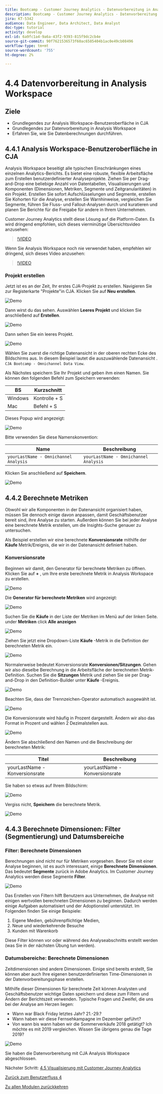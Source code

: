 ```yaml
---
title: Bootcamp - Customer Journey Analytics - Datenvorbereitung in Analysis Workspace
description: Bootcamp - Customer Journey Analytics - Datenvorbereitung in Analysis Workspace
jira: KT-5342
audience: Data Engineer, Data Architect, Data Analyst
doc-type: tutorial
activity: develop
exl-id: 6a9fc1a4-9a6a-43f2-9393-815f9dc2cb4e
source-git-commit: 90f7621536573f60ac6585404b1ac0e49cb08496
workflow-type: tm+mt
source-wordcount: '755'
ht-degree: 2%

---
```


# 4.4 Datenvorbereitung in Analysis Workspace

## Ziele

- Grundlegendes zur Analysis Workspace-Benutzeroberfläche in CJA
- Grundlegendes zur Datenvorbereitung in Analysis Workspace
- Erfahren Sie, wie Sie Datenberechnungen durchführen.

## 4.4.1 Analysis Workspace-Benutzeroberfläche in CJA

Analysis Workspace beseitigt alle typischen Einschränkungen eines einzelnen Analytics-Berichts. Es bietet eine robuste, flexible Arbeitsfläche zum Erstellen benutzerdefinierter Analyseprojekte. Ziehen Sie per Drag-and-Drop eine beliebige Anzahl von Datentabellen, Visualisierungen und Komponenten (Dimensionen, Metriken, Segmente und Zeitgranularitäten) in ein Projekt. Erstellen Sie sofort Aufschlüsselungen und Segmente, erstellen Sie Kohorten für die Analyse, erstellen Sie Warnhinweise, vergleichen Sie Segmente, führen Sie Fluss- und Fallout-Analysen durch und kuratieren und planen Sie Berichte für die Freigabe für andere in Ihrem Unternehmen.

Customer Journey Analytics stellt diese Lösung auf die Platform-Daten. Es wird dringend empfohlen, sich dieses vierminütige Übersichtsvideo anzusehen:

>[!VIDEO](https://video.tv.adobe.com/v/35109?quality=12&learn=on)

Wenn Sie Analysis Workspace noch nie verwendet haben, empfehlen wir dringend, sich dieses Video anzusehen:

>[!VIDEO](https://video.tv.adobe.com/v/26266?quality=12&learn=on)

### Projekt erstellen

Jetzt ist es an der Zeit, Ihr erstes CJA-Projekt zu erstellen. Navigieren Sie zur Registerkarte &quot;Projekte&quot;in CJA.
Klicken Sie auf **Neu erstellen**.

![Demo](./images/prmenu.png)

Dann wirst du das sehen. Auswählen **Leeres Projekt** und klicken Sie anschließend auf **Erstellen**.

![Demo](./images/prmenu1.png)

Dann sehen Sie ein leeres Projekt.

![Demo](./images/premptyprojects.png)

Wählen Sie zuerst die richtige Datenansicht in der oberen rechten Ecke des Bildschirms aus. In diesem Beispiel lautet die auszuwählende Datenansicht . `CJA Bootcamp - Omnichannel Data View`.

Als Nächstes speichern Sie Ihr Projekt und geben ihm einen Namen. Sie können den folgenden Befehl zum Speichern verwenden:

| BS | Kurzschnitt |
| ----------------- |-------------| 
| Windows | Kontrolle + S |
| Mac | Befehl + S |

Dieses Popup wird angezeigt:

![Demo](./images/prsave.png)

Bitte verwenden Sie diese Namenskonvention:

| Name | Beschreibung |
| ----------------- |-------------| 
| `yourLastName - Omnichannel Analysis` | `yourLastName - Omnichannel Analysis` |

Klicken Sie anschließend auf **Speichern**.

![Demo](./images/prsave2.png)

## 4.4.2 Berechnete Metriken

Obwohl wir alle Komponenten in der Datenansicht organisiert haben, müssen Sie dennoch einige davon anpassen, damit Geschäftsbenutzer bereit sind, ihre Analyse zu starten. Außerdem können Sie bei jeder Analyse eine berechnete Metrik erstellen, um die Insights-Suche genauer zu untersuchen.

Als Beispiel erstellen wir eine berechnete **Konversionsrate** mithilfe der **Käufe** Metrik/Ereignis, die wir in der Datenansicht definiert haben.

### Konversionsrate

Beginnen wir damit, den Generator für berechnete Metriken zu öffnen. Klicken Sie auf **+** , um Ihre erste berechnete Metrik in Analysis Workspace zu erstellen.

![Demo](./images/pradd.png)

Die **Generator für berechnete Metriken** wird angezeigt:

![Demo](./images/prbuilder.png)

Suchen Sie die **Käufe** in der Liste der Metriken im Menü auf der linken Seite. under **Metriken** click **Alle anzeigen**

![Demo](./images/calcbuildercr1.png)

Ziehen Sie jetzt eine Dropdown-Liste **Käufe** -Metrik in die Definition der berechneten Metrik ein.

![Demo](./images/calcbuildercr2.png)

Normalerweise bedeutet Konversionsrate **Konversionen/Sitzungen**. Gehen wir also dieselbe Berechnung in die Arbeitsfläche der berechneten Metrik-Definition. Suchen Sie die **Sitzungen** Metrik und ziehen Sie sie per Drag-and-Drop in den Definition-Builder unter **Käufe** -Ereignis.

![Demo](./images/calcbuildercr3.png)

Beachten Sie, dass der Trennzeichen-Operator automatisch ausgewählt ist.

![Demo](./images/calcbuildercr4.png)

Die Konversionsrate wird häufig in Prozent dargestellt. Ändern wir also das Format in Prozent und wählen 2 Dezimalstellen aus.

![Demo](./images/calcbuildercr5.png)

Ändern Sie abschließend den Namen und die Beschreibung der berechneten Metrik:

| Titel | Beschreibung |
| ----------------- |-------------| 
| yourLastName - Konversionsrate | yourLastName - Konversionsrate |

Sie haben so etwas auf Ihrem Bildschirm:

![Demo](./images/calcbuildercr6.png)

Vergiss nicht, **Speichern** die berechnete Metrik.

![Demo](./images/pr9.png)

## 4.4.3 Berechnete Dimensionen: Filter (Segmentierung) und Datumsbereiche

### Filter: Berechnete Dimensionen

Berechnungen sind nicht nur für Metriken vorgesehen. Bevor Sie mit einer Analyse beginnen, ist es auch interessant, einige **Berechnete Dimensionen**. Das bedeutet **Segmente** zurück in Adobe Analytics. Im Customer Journey Analytics werden diese Segmente **Filter**.

![Demo](./images/prfilters.png)

Das Erstellen von Filtern hilft Benutzern aus Unternehmen, die Analyse mit einigen wertvollen berechneten Dimensionen zu beginnen. Dadurch werden einige Aufgaben automatisiert und der Adoptionsteil unterstützt. Im Folgenden finden Sie einige Beispiele:

1. Eigene Medien, gebührenpflichtige Medien,
2. Neue und wiederkehrende Besuche
3. Kunden mit Warenkorb

Diese Filter können vor oder während des Analyseabschnitts erstellt werden (was Sie in der nächsten Übung tun werden).

### Datumsbereiche: Berechnete Dimensionen

Zeitdimensionen sind andere Dimensionen. Einige sind bereits erstellt, Sie können aber auch Ihre eigenen benutzerdefinierten Time-Dimensionen in der Datenvorbereitungsphase erstellen.

Mithilfe dieser Dimensionen für berechnete Zeit können Analysten und Geschäftsbenutzer wichtige Daten speichern und diese zum Filtern und Ändern der Berichtszeit verwenden. Typische Fragen und Zweifel, die uns bei der Analyse am Herzen liegen:

- Wann war Black Friday letztes Jahr? 21.-29.?
- Wann haben wir diese Fernsehkampagne im Dezember geführt?
- Von wann bis wann haben wir die Sommerverkäufe 2018 getätigt? Ich möchte es mit 2019 vergleichen. Wissen Sie übrigens genau die Tage 2019?

![Demo](./images/timedimensions.png)

Sie haben die Datenvorbereitung mit CJA Analysis Workspace abgeschlossen.

Nächster Schritt: [4.5 Visualisierung mit Customer Journey Analytics](./ex5.md)

[Zurück zum Benutzerfluss 4](./uc4.md)

[Zu allen Modulen zurückkehren](./../../overview.md)

